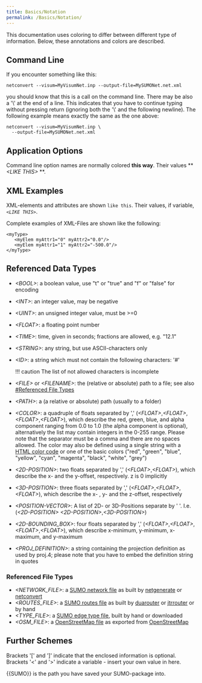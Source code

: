 ```yaml
---
title: Basics/Notation
permalink: /Basics/Notation/
---
```


This documentation uses coloring to differ between
different type of information. Below, these annotations and colors are
described.

## Command Line

If you encounter something like this:

```
netconvert --visum=MyVisumNet.inp --output-file=MySUMONet.net.xml
```

you should know that this is a call on the command line. There may be
also a '\\' at the end of a line. This indicates that you have to
continue typing without pressing return (ignoring both the '\\' and the
following newline). The following example means exactly the same as the
one above:

```
netconvert --visum=MyVisumNet.inp \
  --output-file=MySUMONet.net.xml
```

## Application Options

Command line option names are normally colored **this way**. Their values ** *<LIKE THIS\>* **.

## XML Examples

XML-elements and attributes are shown `like this`. Their values, if variable,
*`<LIKE THIS>`*.

Complete examples of XML-Files are shown like the following:

    <myType>
       <myElem myAttr1="0" myAttr2="0.0"/>
       <myElem myAttr1="1" myAttr2="-500.0"/>
    </myType>

## Referenced Data Types

- *<BOOL\>*: a boolean value, use "t" or "true" and "f" or "false" for
  encoding
- *<INT\>*: an integer value, may be negative
- *<UINT\>*: an unsigned integer value, must be \>=0
- *<FLOAT\>*: a floating point number
- *<TIME\>*: time, given in seconds; fractions are allowed, e.g. "12.1"
- *<STRING\>*: any string, but use ASCII-characters only
- *<ID\>*: a string which must not contain the following characters:
  '\#'

  !!! caution
      The list of not allowed characters is incomplete


- *<FILE\>* or *<FILENAME\>*: the (relative or absolute) path to a file;
  see also [\#Referenced File Types](#referenced_file_types)
- *<PATH\>*: a (a relative or absolute) path (usually to a folder)
- *<COLOR\>*: a quadruple of floats separated by ','
  (*<FLOAT\>*,*<FLOAT\>*,*<FLOAT\>*,*<FLOAT\>*), which describe the red,
  green, blue, and alpha component ranging from 0.0 to 1.0 (the alpha
  component is optional), alternatively the list may contain integers
  in the 0-255 range. Please note that the separator must be a comma
  and there are no spaces allowed. The color may also be defined using
  a single string with a [HTML color code](https://en.wikipedia.org/wiki/Web_colors#Hex_triplet) or one of
  the basic colors ("red", "green", "blue", "yellow", "cyan",
  "magenta", "black", "white", "grey")
- *<2D-POSITION\>*: two floats separated by ','
  (*<FLOAT\>*,*<FLOAT\>*), which describe the x- and the y-offset,
  respectively. z is 0 implicitly
- *<3D-POSITION\>*: three floats separated by ','
  (*<FLOAT\>*,*<FLOAT\>*,*<FLOAT\>*), which describe the x- , y- and the
  z-offset, respectively
- *<POSITION-VECTOR\>*: A list of 2D- or 3D-Positions separate by ' '.
  I.e. (*<2D-POSITION\>* *<2D-POSITION\>*,*<3D-POSITION\>*)
- *<2D-BOUNDING_BOX\>*: four floats separated by ','
  (*<FLOAT\>*,*<FLOAT\>*,*<FLOAT\>*,*<FLOAT\>*), which describe x-minimum,
  y-minimum, x-maximum, and y-maximum
- *<PROJ_DEFINITION\>*: a string containing the projection definition
  as used by proj.4; please note that you have to embed the definition
  string in quotes

### Referenced File Types

- *<NETWORK_FILE\>*: a [SUMO network file](../Networks/SUMO_Road_Networks.md) as built by
  [netgenerate](../netgenerate.md) or
  [netconvert](../netconvert.md)
- *<ROUTES_FILE\>*: a [SUMO routes file](../Definition_of_Vehicles,_Vehicle_Types,_and_Routes.md)
  as built by [duarouter](../duarouter.md) or
  [jtrrouter](../jtrrouter.md) or by hand
- *<TYPE_FILE\>*: a [SUMO edge type file](../SUMO_edge_type_file.md), built by hand or downloaded
- *<OSM_FILE\>*: a [OpenStreetMap file](../OpenStreetMap_file.md)
  as exported from [OpenStreetMap](https://www.openstreetmap.org/)

## Further Schemes

Brackets '\[' and '\]' indicate that the enclosed information is
optional. Brackets '<' and '\>' indicate a variable - insert your own
value in here.

{{SUMO}} is the path you have saved your SUMO-package into.